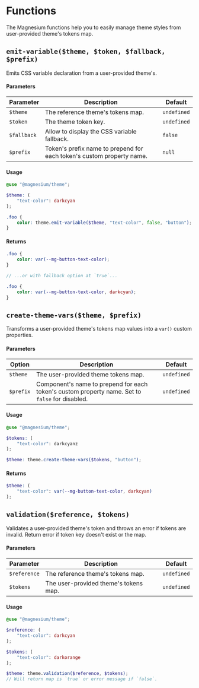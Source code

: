 # Functions

The Magnesium functions help you to easily manage theme styles from user-provided theme's tokens map.

## `emit-variable($theme, $token, $fallback, $prefix)`

Emits CSS variable declaration from a user-provided theme's.

#### Parameters

| Parameter   | Description                                                           | Default     |
|-------------|-----------------------------------------------------------------------|-------------|
| `$theme`    | The reference theme's tokens map.                                     | `undefined` |
| `$token`    | The theme token key.                                                  | `undefined` |
| `$fallback` | Allow to display the CSS variable fallback.                           | `false`     |
| `$prefix`   | Token's prefix name to prepend for each token's custom property name. | `null`      |

#### Usage

```scss
@use "@magnesium/theme";

$theme: (
    "text-color": darkcyan
);

.foo {
    color: theme.emit-variable($theme, "text-color", false, "button");
}
```

#### Returns

```scss
.foo {
    color: var(--mg-button-text-color);
}

// ...or with fallback option at `true`...

.foo {
    color: var(--mg-button-text-color, darkcyan);
}
```

## `create-theme-vars($theme, $prefix)`

Transforms a user-provided theme's tokens map values into a `var()` custom properties.

#### Parameters

| Option    | Description                                                                                     | Default     |
|-----------|-------------------------------------------------------------------------------------------------|-------------|
| `$theme`  | The user-provided theme tokens map.                                                             | `undefined` |
| `$prefix` | Component's name to prepend for each token's custom property name. Set to `false` for disabled. | `undefined` |

#### Usage

```scss
@use "@magnesium/theme";

$tokens: (
    "text-color": darkcyanz
);

$theme: theme.create-theme-vars($tokens, "button");
```

#### Returns

```scss
$theme: (
    "text-color": var(--mg-button-text-color, darkcyan)
);
```

## `validation($reference, $tokens)`

Validates a user-provided theme's token and throws an error if tokens are invalid. Return error if token key doesn't
exist or the map.

#### Parameters

| Parameter    | Description                           | Default     |
|--------------|---------------------------------------|-------------|
| `$reference` | The reference theme's tokens map.     | `undefined` |
| `$tokens`    | The user-provided theme's tokens map. | `undefined` |

#### Usage

```scss
@use "@magnesium/theme";

$reference: (
    "text-color": darkcyan
);

$tokens: (
    "text-color": darkorange
);

$theme: theme.validation($reference, $tokens);
// Will return map is `true` or error message if `false`.
```
